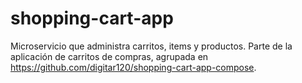 # shopping-cart-app
Microservicio que administra carritos, items y productos. Parte de la aplicación de carritos de compras, agrupada en https://github.com/digitar120/shopping-cart-app-compose.